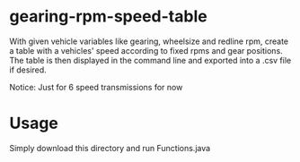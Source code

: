 # gearing-rpm-speed-table
With given vehicle variables like gearing, wheelsize and redline rpm, create a table with a vehicles' speed according to fixed rpms and gear positions.
The table is then displayed in the command line and exported into a .csv file if desired.

Notice: Just for 6 speed transmissions for now

# Usage
Simply download this directory and run Functions.java
